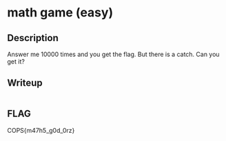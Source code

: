 # math game (easy)

## Description
Answer me 10000 times and you get the flag. But there is a catch. Can you get it?

## Writeup
```python

```

## FLAG
COPS{m47h5_g0d_0rz}
